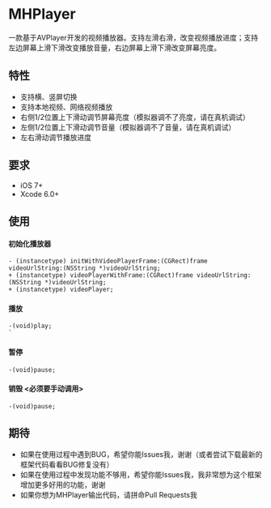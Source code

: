 # MHPlayer
一款基于AVPlayer开发的视频播放器。支持左滑右滑，改变视频播放进度；支持左边屏幕上滑下滑改变播放音量，右边屏幕上滑下滑改变屏幕亮度。

## 特性
* 支持横、竖屏切换
* 支持本地视频、网络视频播放
* 右侧1/2位置上下滑动调节屏幕亮度（模拟器调不了亮度，请在真机调试）
* 左侧1/2位置上下滑动调节音量（模拟器调不了音量，请在真机调试）
* 左右滑动调节播放进度

## 要求
- iOS 7+
- Xcode 6.0+

## 使用
#### 初始化播放器
```objc
- (instancetype) initWithVideoPlayerFrame:(CGRect)frame videoUrlString:(NSString *)videoUrlString;
+ (instancetype) videoPlayerWithFrame:(CGRect)frame videoUrlString:(NSString *)videoUrlString;
+ (instancetype) videoPlayer;
```

#### 播放
```objc
-(void)play;
`
```

#### 暂停
```objc
-(void)pause;
```

#### 销毁 <必须要手动调用>
```objc
-(void)pause;
```

## 期待
* 如果在使用过程中遇到BUG，希望你能Issues我，谢谢（或者尝试下载最新的框架代码看看BUG修复没有）
* 如果在使用过程中发现功能不够用，希望你能Issues我，我非常想为这个框架增加更多好用的功能，谢谢
* 如果你想为MHPlayer输出代码，请拼命Pull Requests我

